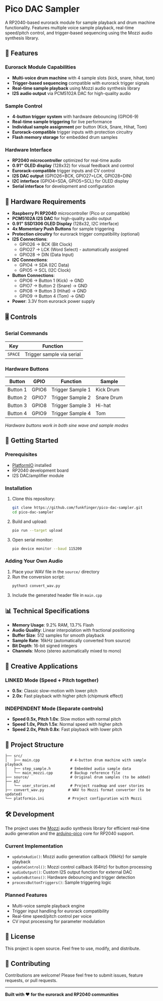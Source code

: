 # Pico DAC Sampler

A RP2040-based eurorack module for sample playback and drum machine functionality. Features multiple voice sample playback, real-time speed/pitch control, and trigger-based sequencing using the Mozzi audio synthesis library.

## 🎵 Features

### **Eurorack Module Capabilities**

- **Multi-voice drum machine** with 4 sample slots (kick, snare, hihat, tom)
- **Trigger-based sequencing** compatible with eurorack trigger signals
- **Real-time sample playback** using Mozzi audio synthesis library
- **I2S audio output** via PCM5102A DAC for high-quality audio

### **Sample Control**

- **4-button trigger system** with hardware debouncing (GPIO6-9)
- **Real-time sample triggering** for live performance
- **Individual sample assignment** per button (Kick, Snare, Hihat, Tom)
- **Eurorack-compatible** trigger inputs with protection circuitry
- **Flash memory storage** for embedded drum samples

### **Hardware Interface**

- **RP2040 microcontroller** optimized for real-time audio
- **0.91" OLED display** (128x32) for visual feedback and control
- **Eurorack-compatible** trigger inputs and CV control
- **I2S DAC output** (GPIO26=BCK, GPIO27=LCK, GPIO28=DIN)
- **I2C interface** (GPIO4=SDA, GPIO5=SCL) for OLED display
- **Serial interface** for development and configuration

## 🔧 Hardware Requirements

- **Raspberry Pi RP2040** microcontroller (Pico or compatible)
- **PCM5102A I2S DAC** for high-quality audio output
- **0.91" SSD1306 OLED Display** (128x32, I2C interface)
- **4x Momentary Push Buttons** for sample triggering
- **Protection circuitry** for eurorack trigger compatibility (optional)
- **I2S Connections**:
  - GPIO26 → BCK (Bit Clock)
  - GPIO27 → LCK (Word Select) - automatically assigned
  - GPIO28 → DIN (Data Input)
- **I2C Connections**:
  - GPIO4 → SDA (I2C Data)
  - GPIO5 → SCL (I2C Clock)
- **Button Connections**:
  - GPIO6 → Button 1 (Kick) → GND
  - GPIO7 → Button 2 (Snare) → GND
  - GPIO8 → Button 3 (Hihat) → GND
  - GPIO9 → Button 4 (Tom) → GND
- **Power**: 3.3V from eurorack power supply

## 🎚️ Controls

### **Serial Commands**

| Key     | Function                  |
| ------- | ------------------------- |
| `SPACE` | Trigger sample via serial |

### **Hardware Buttons**

| Button   | GPIO  | Function         | Sample     |
| -------- | ----- | ---------------- | ---------- |
| Button 1 | GPIO6 | Trigger Sample 1 | Kick Drum  |
| Button 2 | GPIO7 | Trigger Sample 2 | Snare Drum |
| Button 3 | GPIO8 | Trigger Sample 3 | Hi-hat     |
| Button 4 | GPIO9 | Trigger Sample 4 | Tom        |

_Hardware buttons work in both sine wave and sample modes_

## 🚀 Getting Started

### **Prerequisites**

- [PlatformIO](https://platformio.org/) installed
- RP2040 development board
- I2S DAC/amplifier module

### **Installation**

1. Clone this repository:

   ```bash
   git clone https://github.com/funkfinger/pico-dac-sampler.git
   cd pico-dac-sampler
   ```

2. Build and upload:

   ```bash
   pio run --target upload
   ```

3. Open serial monitor:
   ```bash
   pio device monitor --baud 115200
   ```

### **Adding Your Own Audio**

1. Place your WAV file in the `source/` directory
2. Run the conversion script:
   ```bash
   python3 convert_wav.py
   ```
3. Include the generated header file in `main.cpp`

## 📊 Technical Specifications

- **Memory Usage**: 9.2% RAM, 13.7% Flash
- **Audio Quality**: Linear interpolation with fractional positioning
- **Buffer Size**: 512 samples for smooth playback
- **Sample Rate**: 16kHz (automatically converted from source)
- **Bit Depth**: 16-bit signed integers
- **Channels**: Mono (stereo automatically mixed to mono)

## 🎯 Creative Applications

### **LINKED Mode** (Speed + Pitch together)

- **0.5x**: Classic slow-motion with lower pitch
- **2.0x**: Fast playback with higher pitch (chipmunk effect)

### **INDEPENDENT Mode** (Separate controls)

- **Speed 0.5x, Pitch 1.0x**: Slow motion with normal pitch
- **Speed 1.0x, Pitch 1.5x**: Normal speed with higher pitch
- **Speed 2.0x, Pitch 0.8x**: Fast playback with lower pitch

## 📁 Project Structure

```
├── src/
│   ├── main.cpp              # 4-button drum machine with sample playback
│   ├── step_sample.h         # Embedded audio sample data
│   └── main_mozzi.cpp        # Backup reference file
├── source/                   # Original drum samples (to be added)
├── AI/
│   └── user_stories.md       # Project roadmap and user stories
├── convert_wav.py           # WAV to Mozzi format converter (to be updated)
└── platformio.ini           # Project configuration with Mozzi
```

## 🛠️ Development

The project uses the [Mozzi](https://github.com/sensorium/Mozzi) audio synthesis library for efficient real-time audio generation and the [arduino-pico](https://github.com/earlephilhower/arduino-pico) core for RP2040 support.

### **Current Implementation**

- `updateAudio()`: Mozzi audio generation callback (16kHz) for sample playback
- `updateControl()`: Mozzi control callback (64Hz) for button processing
- `audioOutput()`: Custom I2S output function for external DAC
- `updateButtons()`: Hardware debouncing and trigger detection
- `processButtonTriggers()`: Sample triggering logic

### **Planned Features**

- Multi-voice sample playback engine
- Trigger input handling for eurorack compatibility
- Real-time speed/pitch control per voice
- CV input processing for parameter modulation

## 📄 License

This project is open source. Feel free to use, modify, and distribute.

## 🤝 Contributing

Contributions are welcome! Please feel free to submit issues, feature requests, or pull requests.

---

**Built with ❤️ for the eurorack and RP2040 communities**
